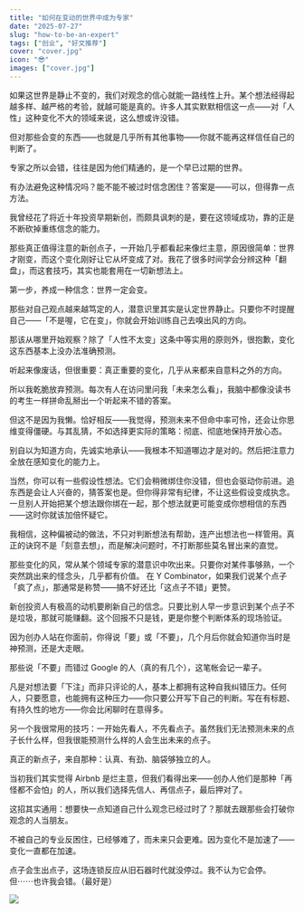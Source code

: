 ```yaml
---
title: "如何在变动的世界中成为专家"
date: "2025-07-27"
slug: "how-to-be-an-expert"
tags: ["创业", "好文推荐"]
cover: "cover.jpg"
icon: "😎"
images: ["cover.jpg"]
---
```

如果这世界是静止不变的，我们对观念的信心就能一路线性上升。某个想法经得起越多样、越严格的考验，就越可能是真的。许多人其实默默相信这一点——对「人性」这种变化不大的领域来说，这么想或许没错。



但对那些会变的东西——也就是几乎所有其他事物——你就不能再这样信任自己的判断了。



专家之所以会错，往往是因为他们精通的，是一个早已过期的世界。



有办法避免这种情况吗？能不能不被过时信念困住？答案是——可以，但得靠一点方法。



我曾经花了将近十年投资早期新创，而颇具讽刺的是，要在这领域成功，靠的正是不断砍掉重练信念的能力。



那些真正值得注意的新创点子，一开始几乎都看起来像烂主意，原因很简单：世界才刚变，而这个变化刚好让它从坏变成了对。我花了很多时间学会分辨这种「翻盘」，而这套技巧，其实也能套用在一切新想法上。



第一步，养成一种信念：世界一定会变。



那些对自己观点越来越笃定的人，潜意识里其实是认定世界静止。只要你不时提醒自己——「不是喔，它在变」，你就会开始训练自己去嗅出风的方向。



那该从哪里开始观察？除了「人性不太变」这条中等实用的原则外，很抱歉，变化这东西基本上没办法准确预测。



听起来像废话，但很重要：真正重要的变化，几乎从来都来自意料之外的方向。



所以我乾脆放弃预测。每次有人在访问里问我「未来怎么看」，我脑中都像没读书的考生一样拼命乱掰出一个听起来不错的答案。



但这不是因为我懒。恰好相反——我觉得，预测未来不但命中率可怜，还会让你思维变得僵硬。与其乱猜，不如选择更实际的策略：彻底、彻底地保持开放心态。



别自以为知道方向，先诚实地承认——我根本不知道哪边才是对的。然后把注意力全放在感知变化的能力上。



当然，你可以有一些假设性想法。它们会稍微绑住你没错，但也会驱动你前进。追东西是会让人兴奋的，猜答案也是。但你得非常有纪律，不让这些假设变成执念。
一旦别人开始把某个想法跟你绑在一起，那个想法就更可能变成你想相信的东西——这时你就该加倍怀疑它。



我相信，这种偏被动的做法，不只对判断想法有帮助，连产出想法也一样管用。真正的诀窍不是「刻意去想」，而是解决问题时，不打断那些莫名冒出来的直觉。



那些变化的风，常从某个领域专家的潜意识中吹出来。只要你对某件事够熟，一个突然跳出来的怪念头，几乎都有价值。
在 Y Combinator，如果我们说某个点子「疯了点」，那通常是称赞——搞不好还比「这点子不错」更赞。



新创投资人有极高的动机要刷新自己的信念。只要比别人早一步意识到某个点子不是垃圾，那就可能赚翻。这个回报不只是钱，更是你整个判断体系的现场验证。



因为创办人站在你面前，你得说「要」或「不要」，几个月后你就会知道你当时是神预测，还是大走眼。



那些说「不要」而错过 Google 的人（真的有几个），这笔帐会记一辈子。



凡是对想法要「下注」而非只评论的人，基本上都拥有这种自我纠错压力。任何人，只要愿意，也能拥有这种压力——你只要公开写下自己的判断。写在有标题、有持久性的地方——你会比闲聊时在意得多。



另一个我很常用的技巧：一开始先看人，不先看点子。虽然我们无法预测未来的点子长什么样，但我很能预测什么样的人会生出未来的点子。



真正的新点子，来自那种：认真、有劲、脑袋够独立的人。



当初我们其实觉得 Airbnb 是烂主意，但我们看得出来——创办人他们是那种「再怪都不会怕」的人，所以我们选择先信人、再信点子，最后押对了。



这招其实通用：想要快一点知道自己什么观念已经过时了？那就去跟那些会打破你观念的人当朋友。



不被自己的专业反困住，已经够难了，而未来只会更难。因为变化不是加速了——变化一直都在加速。



点子会生出点子，这场连锁反应从旧石器时代就没停过。我不认为它会停。
但⋯⋯也许我会错。（最好是）




![](https://prod-files-secure.s3.us-west-2.amazonaws.com/112d0858-5090-4d34-a606-b75eb8d65fd2/46476355-9cf3-4e99-9b7a-3531bc426380/1000202064.png?X-Amz-Algorithm=AWS4-HMAC-SHA256&X-Amz-Content-Sha256=UNSIGNED-PAYLOAD&X-Amz-Credential=ASIAZI2LB4665CH5XZCD%2F20250905%2Fus-west-2%2Fs3%2Faws4_request&X-Amz-Date=20250905T184959Z&X-Amz-Expires=3600&X-Amz-Security-Token=IQoJb3JpZ2luX2VjEBMaCXVzLXdlc3QtMiJIMEYCIQDzTYycfKSevB4O%2BFTNXLWG2IZ6OjtqBSRKNgEbYy3OjAIhAIfSHHKIMbSTRs%2BNbWEUQO2MKCutZREM120FfEGEsCJgKv8DCHwQABoMNjM3NDIzMTgzODA1IgxUTEN0Z%2BcyLpT%2BIVEq3AN12FLt2qMRCYuMOD1D5NfbsX4Z8nUhBUCqspecqi1fyn6qRelZmOBMD4vVMJTTUiMS4PSJfrNwRusW5p3BFPPrvQk6pk8mFktLn3KNixRDJRvMujmbJ5%2F10ligSjNr0Rtw3Xlxj%2FtgJzzIPLn97jxeqEWZ1bHDNa72Q9veSocNRSDyWJBA11RzV2WDJPw%2B7Mof82rL1npwNY77hp0Z501kgleNm5doo3%2BIlA7XFJXM8vwee18FlzDvJebwtmYFoD2huLNDg9S%2Bb3IRQb40CTXpQ4Fv7snuKSLqzNIN20CY1SWFYcEXQmKsQyTEYabc5ymscu6TpGxkD%2FJ505KLxufWHiPzVqpevUFYjRfnwsr8M4xJjex7noSbqwf9uB1XFdaJwUJcIAJMZcOAW00jymTbCRG7zVJQBe7QryIdo29MLrL5i%2FbauJIWydZsNqMwod6tOeYlLXMz3n4CYHvwjlvnF4bmYi%2B%2FjYh9RDx0O%2BysO4uwSR4WtXLx0zrJmOet7QQ4wQ3mSH%2FKW1TH4i%2BsqjsMgs1dEEfy%2BIqkXqHY1I7AQmVtumQGVX3wqxAHMdzBPbcFPXWP%2FqM3qXQDIEFPSF34o83iJxGA9ZWsUc6CdGbJtO3RX30ROnTr67YuwTDw2ezFBjqkATW7NDShuA89y0tE0%2BLK3Y88Fj0u%2B6%2F9kef1cJD5x0M9ku%2FR66oMl%2FIMDknvp6G5Ob%2FvgnzAmQ6YMkZfpjHkIV27ZCdyNt1SaGXUze3cAtyVzpQj7z9fzqddFcm%2FpEKlCrXbA5eTN2n9GLSk%2FeeHLGFkP1fCCNTZnx9ZkqgJSyKD%2FoFWUPIJ7Lv09vIs3gZDX1LJKzak7u1rs8Ox4iUhAxJ%2ByGyM&X-Amz-Signature=0c4cd6163b9c73cc5ea97bbaca1be196d8041ab90308aaf5f9638b83dc8c9dfb&X-Amz-SignedHeaders=host&x-amz-checksum-mode=ENABLED&x-id=GetObject)

